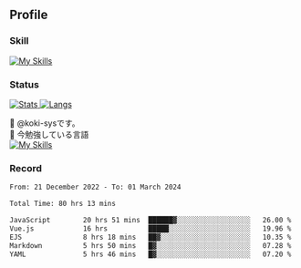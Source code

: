 ## Profile
### Skill
[![My Skills](https://skillicons.dev/icons?i=html,css,javascript,php,java,nodejs,react,bootstrap,docker,laravel,git,github,githubactions,materialui&theme=dark)](https://skillicons.dev)<br>
### Status
[![Stats](https://github-readme-stats.vercel.app/api?username=koki-sys&count_private=true&show_icons=true)
![Langs](https://github-readme-stats.vercel.app/api/top-langs/?username=koki-sys&layout=compact)](https://github.com/koki-sys)

👋 @koki-sysです。<br/>
🌱 今勉強している言語<br/>
[![My Skills](https://skillicons.dev/icons?i=typescript,react,golang&theme=dark)](https://skillicons.dev)


<!---
koki-sys/koki-sys is a ✨ special ✨ repository because its `README.md` (this file) appears on your GitHub profile.
You can click the Preview link to take a look at your changes.
--->

### Record
<!--START_SECTION:waka-->

```txt
From: 21 December 2022 - To: 01 March 2024

Total Time: 80 hrs 13 mins

JavaScript        20 hrs 51 mins  ██████▓░░░░░░░░░░░░░░░░░░   26.00 %
Vue.js            16 hrs          █████░░░░░░░░░░░░░░░░░░░░   19.96 %
EJS               8 hrs 18 mins   ██▓░░░░░░░░░░░░░░░░░░░░░░   10.35 %
Markdown          5 hrs 50 mins   █▓░░░░░░░░░░░░░░░░░░░░░░░   07.28 %
YAML              5 hrs 46 mins   █▓░░░░░░░░░░░░░░░░░░░░░░░   07.20 %
```

<!--END_SECTION:waka-->

